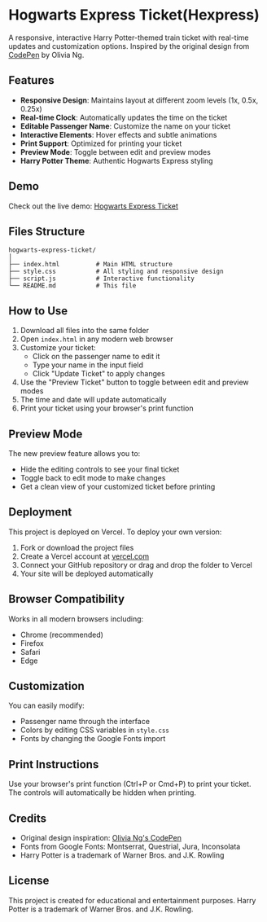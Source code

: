 # Hogwarts Express Ticket(Hexpress)

A responsive, interactive Harry Potter-themed train ticket with real-time updates and customization options. Inspired by the original design from [CodePen](https://codepen.io/oliviale/pen/MZZYyO) by Olivia Ng.

## Features

- **Responsive Design**: Maintains layout at different zoom levels (1x, 0.5x, 0.25x)
- **Real-time Clock**: Automatically updates the time on the ticket
- **Editable Passenger Name**: Customize the name on your ticket
- **Interactive Elements**: Hover effects and subtle animations
- **Print Support**: Optimized for printing your ticket
- **Preview Mode**: Toggle between edit and preview modes
- **Harry Potter Theme**: Authentic Hogwarts Express styling

## Demo

Check out the live demo: [Hogwarts Express Ticket](https://hexpress-omega.vercel.app/)

## Files Structure

```
hogwarts-express-ticket/
│
├── index.html          # Main HTML structure
├── style.css           # All styling and responsive design
├── script.js           # Interactive functionality
└── README.md           # This file
```

## How to Use

1. Download all files into the same folder
2. Open `index.html` in any modern web browser
3. Customize your ticket:
   - Click on the passenger name to edit it
   - Type your name in the input field
   - Click "Update Ticket" to apply changes
4. Use the "Preview Ticket" button to toggle between edit and preview modes
5. The time and date will update automatically
6. Print your ticket using your browser's print function

## Preview Mode

The new preview feature allows you to:
- Hide the editing controls to see your final ticket
- Toggle back to edit mode to make changes
- Get a clean view of your customized ticket before printing

## Deployment

This project is deployed on Vercel. To deploy your own version:

1. Fork or download the project files
2. Create a Vercel account at [vercel.com](https://vercel.com)
3. Connect your GitHub repository or drag and drop the folder to Vercel
4. Your site will be deployed automatically

## Browser Compatibility

Works in all modern browsers including:
- Chrome (recommended)
- Firefox
- Safari
- Edge

## Customization

You can easily modify:
- Passenger name through the interface
- Colors by editing CSS variables in `style.css`
- Fonts by changing the Google Fonts import

## Print Instructions

Use your browser's print function (Ctrl+P or Cmd+P) to print your ticket. The controls will automatically be hidden when printing.

## Credits

- Original design inspiration: [Olivia Ng's CodePen](https://codepen.io/oliviale/pen/MZZYyO)
- Fonts from Google Fonts: Montserrat, Questrial, Jura, Inconsolata
- Harry Potter is a trademark of Warner Bros. and J.K. Rowling

## License

This project is created for educational and entertainment purposes. Harry Potter is a trademark of Warner Bros. and J.K. Rowling.
